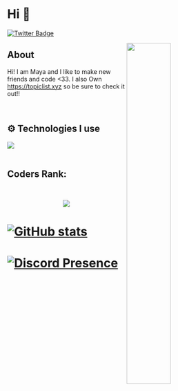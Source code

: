 # Hi 👋


[![Twitter Badge](https://img.shields.io/badge/-Twitter-1da1f2?style=flat-square&labelColor=1da1f2&logo=twitter&logoColor=white&link=https://twitter.com/ranveersoni21)](https://twitter.com/ranveersoni21)

<img width="45%" align="right" src="https://github-readme-streak-stats.herokuapp.com/?user=tunardev&theme=black-ice&hide_border=true&stroke=0000&background=0D1117">

<div align="left" width="100%">
   
## About
Hi! I am Maya and I like to make new friends and code <33. I also Own https://topiclist.xyz so be sure to check it out!!
 
<br />
   
## ⚙️ Technologies I use
   
<img src="https://skillicons.dev/icons?i=java,css,html,docker,discord,net,r,rust,tailwind,github,git,lua,cloudflare,astro,pug,go,nodejs,nextjs,mongodb,react,redis,tailwind,ts,twitter,vscode,visualstudio,express,vue,linux,ubuntu,markdown,materialui,mysql,netlify,nginx,nuxtjs,c,cpp&theme=dark" />
</div>

<br />

## Coders Rank:
  <br />
    <div>
        <p align="center">
            <a href="https://profile.codersrank.io/user/miya25">
              <img
  src="https://cr-ss-service.azurewebsites.net/api/ScreenShot?widget=summary&username=miya25"/>
            </a>
        </p>
    </div>
    
# [![GitHub stats](https://github-readme-stats.vercel.app/api?username=Miya25&theme=tokyonight&show_icons=true&include_all_commits=true&count_private=true)](https://github.com/Miya25)

# [![Discord Presence](https://lanyard.cnrad.dev/api/787241442770419722)](https://discord.com/users/787241442770419722)



